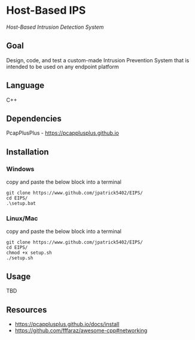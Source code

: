 # Host-Based IPS
_Host-Based Intrusion Detection System_

## Goal
Design, code, and test a custom-made Intrusion Prevention System that is intended to be used on any endpoint platform

## Language
C++

## Dependencies
PcapPlusPlus - https://pcapplusplus.github.io

## Installation
### Windows
copy and paste the below block into a terminal
```
git clone https://www.github.com/jpatrick5402/EIPS/
cd EIPS/
.\setup.bat

```
### Linux/Mac
copy and paste the below block into a terminal
```
git clone https://www.github.com/jpatrick5402/EIPS/
cd EIPS/
chmod +x setup.sh
./setup.sh

```
## Usage

TBD

## Resources
- https://pcapplusplus.github.io/docs/install
- https://github.com/fffaraz/awesome-cpp#networking
